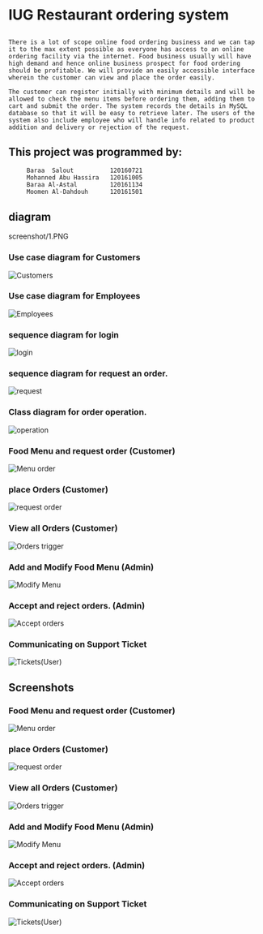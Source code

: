 # IUG Restaurant ordering system
## 
    There is a lot of scope online food ordering business and we can tap it to the max extent possible as everyone has access to an online ordering facility via the internet. Food business usually will have high demand and hence online business prospect for food ordering should be profitable. We will provide an easily accessible interface wherein the customer can view and place the order easily.

    The customer can register initially with minimum details and will be allowed to check the menu items before ordering them, adding them to cart and submit the order. The system records the details in MySQL database so that it will be easy to retrieve later. The users of the system also include employee who will handle info related to product addition and delivery or rejection of the request.


## This project was programmed by:
         Baraa  Salout 			120160721
         Mohanned Abu Hassira	120161005
         Baraa Al-Astal 		120161134
         Moomen Al-Dahdouh 		120161501

## diagram 
screenshot/1.PNG
### Use case diagram for Customers
![Customers](screenshot/diagram/1.png)
### Use case diagram for Employees
![Employees](screenshot/diagram/2.png)
### sequence diagram for login
![login](screenshot/diagram/3.png)

### sequence diagram for request an order.
![request](screenshot/diagram/4.png)

### Class diagram for order operation.
![operation](screenshot/diagram/5.png)



### Food Menu and request order (Customer)
![Menu order](screenshot/1.png)
### place Orders (Customer)
![request order](screenshot/3.png)
### View all Orders (Customer)
![Orders trigger](screenshot/2.png)
### Add and Modify Food Menu (Admin)
![Modify Menu](screenshot/4.png)
### Accept and reject orders. (Admin)
![Accept orders](screenshot/8.png)
### Communicating on Support Ticket
![Tickets(User)](screenshot/5.png)

## Screenshots
### Food Menu and request order (Customer)
![Menu order](food/screenshot/1.png)
### place Orders (Customer)
![request order](../food/screenshot/3.png)
### View all Orders (Customer)
![Orders trigger](../food/screenshot/2.png)
### Add and Modify Food Menu (Admin)
![Modify Menu](../food/screenshot/4.png)
### Accept and reject orders. (Admin)
![Accept orders](../food/screenshot/8.png)
### Communicating on Support Ticket
![Tickets(User)](../food/screenshot/5.png)
